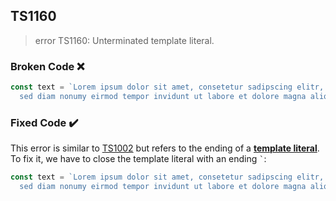 ## TS1160

> error TS1160: Unterminated template literal.

### Broken Code ❌

```ts
const text = `Lorem ipsum dolor sit amet, consetetur sadipscing elitr,
  sed diam nonumy eirmod tempor invidunt ut labore et dolore magna aliquyam erat, sed diam voluptua.
```

### Fixed Code ✔️

This error is similar to [TS1002](#TS1002) but refers to the ending of a [**template literal**](/glossary/index.html#Template-Literal). To fix it, we have to close the template literal with an ending `` ` ``:

```ts
const text = `Lorem ipsum dolor sit amet, consetetur sadipscing elitr, 
  sed diam nonumy eirmod tempor invidunt ut labore et dolore magna aliquyam erat, sed diam voluptua.`;
```
